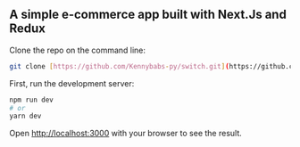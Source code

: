 ## A simple e-commerce app built with Next.Js and Redux

Clone the repo on the command line:

```bash
git clone [https://github.com/Kennybabs-py/switch.git](https://github.com/Kennybabs-py/switch.git)

```

First, run the development server:

```bash
npm run dev
# or
yarn dev
```

Open [http://localhost:3000](http://localhost:3000) with your browser to see the result.
